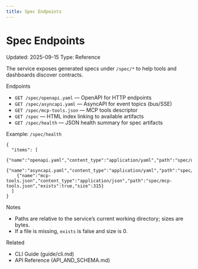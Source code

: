 ```yaml
---
title: Spec Endpoints
---
```


# Spec Endpoints
Updated: 2025-09-15
Type: Reference

The service exposes generated specs under `/spec/*` to help tools and dashboards discover contracts.

Endpoints
- `GET /spec/openapi.yaml` — OpenAPI for HTTP endpoints
- `GET /spec/asyncapi.yaml` — AsyncAPI for event topics (bus/SSE)
- `GET /spec/mcp-tools.json` — MCP tools descriptor
- `GET /spec` — HTML index linking to available artifacts
- `GET /spec/health` — JSON health summary for spec artifacts

Example: `/spec/health`
```
{
  "items": [
    {"name":"openapi.yaml","content_type":"application/yaml","path":"spec/openapi.yaml","exists":true,"size":51762},
    {"name":"asyncapi.yaml","content_type":"application/yaml","path":"spec/asyncapi.yaml","exists":true,"size":7932},
    {"name":"mcp-tools.json","content_type":"application/json","path":"spec/mcp-tools.json","exists":true,"size":315}
  ]
}
```

Notes
- Paths are relative to the service’s current working directory; sizes are bytes.
- If a file is missing, `exists` is false and size is 0.

Related
- CLI Guide (guide/cli.md)
- API Reference (API_AND_SCHEMA.md)
